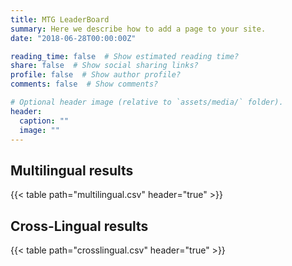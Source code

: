```yaml
---
title: MTG LeaderBoard
summary: Here we describe how to add a page to your site.
date: "2018-06-28T00:00:00Z"

reading_time: false  # Show estimated reading time?
share: false  # Show social sharing links?
profile: false  # Show author profile?
comments: false  # Show comments?

# Optional header image (relative to `assets/media/` folder).
header:
  caption: ""
  image: ""
---
```


## Multilingual results
{{< table path="multilingual.csv" header="true" >}}

## Cross-Lingual results
{{< table path="crosslingual.csv" header="true" >}}
